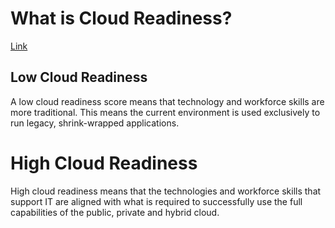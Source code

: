 # What is Cloud Readiness?

[Link](https://www.youtube.com/watch?v=iUnE0RN58G4)

## Low Cloud Readiness

A low cloud readiness score means that technology and workforce skills are more traditional. This means the current environment is used exclusively to run legacy, shrink-wrapped applications.

# High Cloud Readiness

High cloud readiness means that the technologies and workforce skills that support IT are aligned with what is required to successfully use the full capabilities of the public, private and hybrid cloud.
